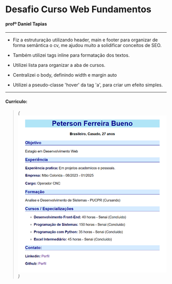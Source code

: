 # Desafio Curso Web Fundamentos
#### profº Daniel Tapias

---
- Fiz a estruturação utilizando header, main e footer para organizar de forma semântica o cv, me ajudou muito a solidificar conceitos de SEO.

- Também utilizei tags inline para formatação dos textos.

- Utilizei lista para organizar a aba de cursos.

-  Centralizei o body, definindo width e margin auto

- Utilizei a pseudo-classe 'hover' da tag 'a', para criar um efeito simples.
---

#### Curriculo:

> *(![print cv](print_cv.png))*
